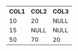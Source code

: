<table> <tr> <th>COL1</th> <th>COL2</th> <th>COL3</th> </tr> <tr> <td>10</td> <td>20</td> <td>NULL</td> </tr> <tr> <td>15</td> <td>NULL</td> <td>NULL</td> </tr> <tr> <td>50</td> <td>70</td> <td>20</td> </tr> </table>
